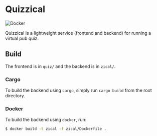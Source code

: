 # Quizzical

![Docker](https://github.com/nerosnm/quizzical/workflows/Docker/badge.svg)

Quizzical is a lightweight service (frontend and backend) for running a virtual pub quiz.

## Build

The frontend is in `quiz/` and the backend is in `zical/`.

### Cargo

To build the backend using `cargo`, simply run `cargo build` from the root directory.

### Docker

To build the backend using `docker`, run:

```bash
$ docker build -t zical -f zical/Dockerfile .
```


